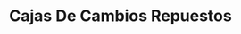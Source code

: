 ---
title: "Cajas De Cambios Repuestos"
url: /santiago/cajas-de-cambios-repuestos/
shop: piezas de automóviles
---